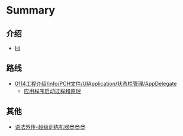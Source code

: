 # Summary

## 介绍

* [Hi](README.md)

## 路线

* [0114工程介绍/info/PCH文件/UIApplication/状态栏管理/AppDelegate](0114/0114.md)
  * [应用程序启动过程和原理](0114/process.md)

## 其他

* [语法外传-超级训练机器😎😎😎](grammar/grammar.md)

